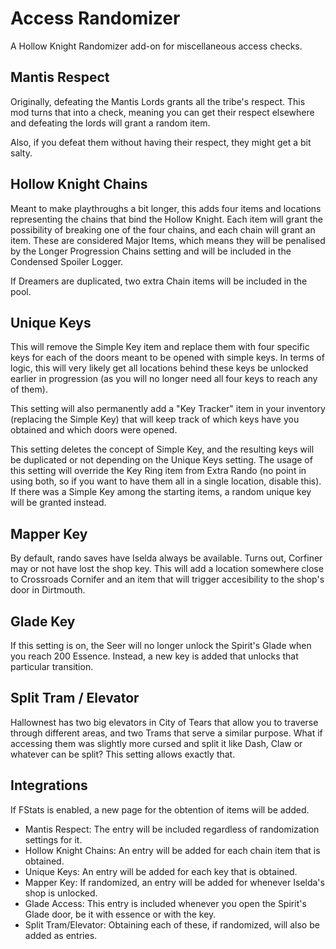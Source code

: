 # Access Randomizer

A Hollow Knight Randomizer add-on for miscellaneous access checks.

## Mantis Respect

Originally, defeating the Mantis Lords grants all the tribe's respect. This mod turns that into a check, meaning you can get their respect elsewhere and defeating the lords will grant a random item.

Also, if you defeat them without having their respect, they might get a bit salty.

## Hollow Knight Chains

Meant to make playthroughs a bit longer, this adds four items and locations representing the chains that bind the Hollow Knight. Each item will grant the possibility of breaking one of the four chains, and each chain will grant an item. These are considered Major Items, which means they will be penalised by the Longer Progression Chains setting and will be included in the Condensed Spoiler Logger.

If Dreamers are duplicated, two extra Chain items will be included in the pool.

## Unique Keys

This will remove the Simple Key item and replace them with four specific keys for each of the doors meant to be opened with simple keys. In terms of logic, this will very likely get all locations behind these keys be unlocked earlier in progression (as you will no longer need all four keys to reach any of them).

This setting will also permanently add a "Key Tracker" item in your inventory (replacing the Simple Key) that will keep track of which keys have you obtained and which doors were opened.

This setting deletes the concept of Simple Key, and the resulting keys will be duplicated or not depending on the Unique Keys setting. The usage of this setting will override the Key Ring item from Extra Rando (no point in using both, so if you want to have them all in a single location, disable this). If there was a Simple Key among the starting items, a random unique key will be granted instead.

## Mapper Key

By default, rando saves have Iselda always be available. Turns out, Corfiner may or not have lost the shop key. This will add a location somewhere close to Crossroads Cornifer and an item that will trigger accesibility to the shop's door in Dirtmouth.

## Glade Key

If this setting is on, the Seer will no longer unlock the Spirit's Glade when you reach 200 Essence. Instead, a new key is added that unlocks that particular transition.

## Split Tram / Elevator

Hallownest has two big elevators in City of Tears that allow you to traverse through different areas, and two Trams that serve a similar purpose. What if accessing them was slightly more cursed and split it like Dash, Claw or whatever can be split? This setting allows exactly that.

## Integrations

If FStats is enabled, a new page for the obtention of items will be added.
- Mantis Respect: The entry will be included regardless of randomization settings for it.
- Hollow Knight Chains: An entry will be added for each chain item that is obtained.
- Unique Keys: An entry will be added for each key that is obtained.
- Mapper Key: If randomized, an entry will be added for whenever Iselda's shop is unlocked.
- Glade Access: This entry is included whenever you open the Spirit's Glade door, be it with essence or with the key.
- Split Tram/Elevator: Obtaining each of these, if randomized, will also be added as entries.
